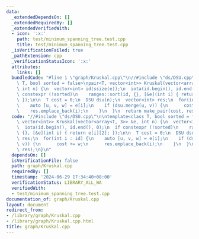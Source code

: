 ```yaml
---
data:
  _extendedDependsOn: []
  _extendedRequiredBy: []
  _extendedVerifiedWith:
  - icon: ':x:'
    path: test/minimum_spanning_tree.test.cpp
    title: test/minimum_spanning_tree.test.cpp
  _isVerificationFailed: true
  _pathExtension: cpp
  _verificationStatusIcon: ':x:'
  attributes:
    links: []
  bundledCode: "#line 1 \"graph/Kruskal.cpp\"\n//#include \"ds/DSU.cpp\"\n\ntemplate<class\
    \ T, bool sorted = false>\npair<T, vector<int>> Kruskal(vector<array<T, 3>> &e,\
    \ int n) {\n  vector<int> id(ssize(e));\n  iota(id.begin(), id.end(), 0);\n  if\
    \ constexpr (!sorted)\n    ranges::sort(id, {}, [&e](int i) { return e[i][2];\
    \ });\n\n  T cost = 0;\n  DSU dsu(n);\n  vector<int> res;\n  for(int i : id) {\n\
    \    auto [u, v, w] = e[i];\n    if (dsu.merge(u, v)) {\n      cost += w;\n  \
    \    res.emplace_back(i);\n    }\n  }\n  return make_pair(cost, res);\n}\n"
  code: "//#include \"ds/DSU.cpp\"\n\ntemplate<class T, bool sorted = false>\npair<T,\
    \ vector<int>> Kruskal(vector<array<T, 3>> &e, int n) {\n  vector<int> id(ssize(e));\n\
    \  iota(id.begin(), id.end(), 0);\n  if constexpr (!sorted)\n    ranges::sort(id,\
    \ {}, [&e](int i) { return e[i][2]; });\n\n  T cost = 0;\n  DSU dsu(n);\n  vector<int>\
    \ res;\n  for(int i : id) {\n    auto [u, v, w] = e[i];\n    if (dsu.merge(u,\
    \ v)) {\n      cost += w;\n      res.emplace_back(i);\n    }\n  }\n  return make_pair(cost,\
    \ res);\n}\n"
  dependsOn: []
  isVerificationFile: false
  path: graph/Kruskal.cpp
  requiredBy: []
  timestamp: '2024-06-29 17:34:40+08:00'
  verificationStatus: LIBRARY_ALL_WA
  verifiedWith:
  - test/minimum_spanning_tree.test.cpp
documentation_of: graph/Kruskal.cpp
layout: document
redirect_from:
- /library/graph/Kruskal.cpp
- /library/graph/Kruskal.cpp.html
title: graph/Kruskal.cpp
---
```

